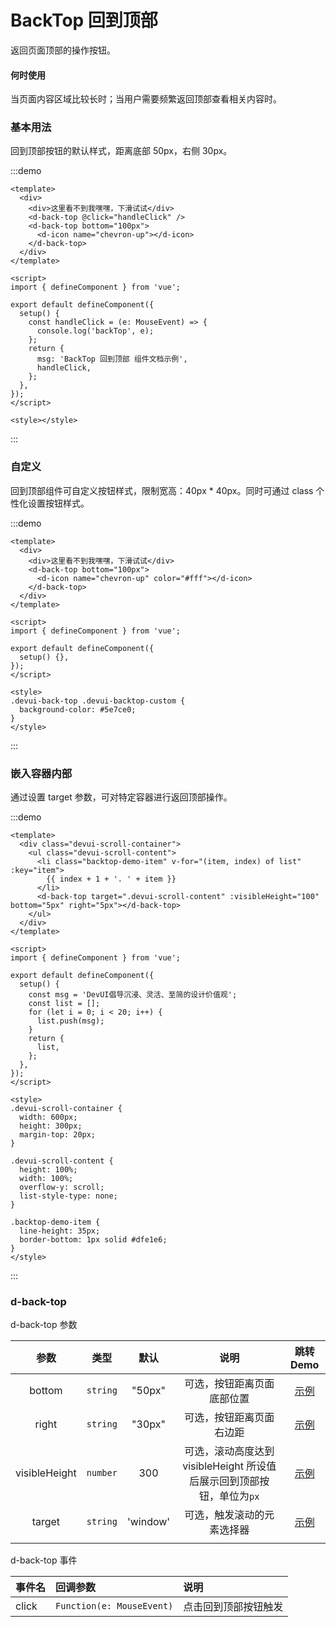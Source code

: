 # BackTop 回到顶部

返回页面顶部的操作按钮。

#### 何时使用

当页面内容区域比较长时；当用户需要频繁返回顶部查看相关内容时。

### 基本用法

回到顶部按钮的默认样式，距离底部 50px，右侧 30px。

:::demo

```vue
<template>
  <div>
    <div>这里看不到我嘿嘿，下滑试试</div>
    <d-back-top @click="handleClick" />
    <d-back-top bottom="100px">
      <d-icon name="chevron-up"></d-icon>
    </d-back-top>
  </div>
</template>

<script>
import { defineComponent } from 'vue';

export default defineComponent({
  setup() {
    const handleClick = (e: MouseEvent) => {
      console.log('backTop', e);
    };
    return {
      msg: 'BackTop 回到顶部 组件文档示例',
      handleClick,
    };
  },
});
</script>

<style></style>
```

:::

### 自定义

回到顶部组件可自定义按钮样式，限制宽高：40px \* 40px。同时可通过 class 个性化设置按钮样式。

:::demo

```vue
<template>
  <div>
    <div>这里看不到我嘿嘿，下滑试试</div>
    <d-back-top bottom="100px">
      <d-icon name="chevron-up" color="#fff"></d-icon>
    </d-back-top>
  </div>
</template>

<script>
import { defineComponent } from 'vue';

export default defineComponent({
  setup() {},
});
</script>

<style>
.devui-back-top .devui-backtop-custom {
  background-color: #5e7ce0;
}
</style>
```

:::

### 嵌入容器内部

通过设置 target 参数，可对特定容器进行返回顶部操作。

:::demo

```vue
<template>
  <div class="devui-scroll-container">
    <ul class="devui-scroll-content">
      <li class="backtop-demo-item" v-for="(item, index) of list" :key="item">
        {{ index + 1 + '. ' + item }}
      </li>
      <d-back-top target=".devui-scroll-content" :visibleHeight="100" bottom="5px" right="5px"></d-back-top>
    </ul>
  </div>
</template>

<script>
import { defineComponent } from 'vue';

export default defineComponent({
  setup() {
    const msg = 'DevUI倡导沉浸、灵活、至简的设计价值观';
    const list = [];
    for (let i = 0; i < 20; i++) {
      list.push(msg);
    }
    return {
      list,
    };
  },
});
</script>

<style>
.devui-scroll-container {
  width: 600px;
  height: 300px;
  margin-top: 20px;
}

.devui-scroll-content {
  height: 100%;
  width: 100%;
  overflow-y: scroll;
  list-style-type: none;
}

.backtop-demo-item {
  line-height: 35px;
  border-bottom: 1px solid #dfe1e6;
}
</style>
```

:::

### d-back-top

d-back-top 参数

|     参数      |   类型   |   默认   |                                 说明                                  |       跳转 Demo       |
| :-----------: | :------: | :------: | :-------------------------------------------------------------------: | :-------------------: |
|    bottom     | `string` |  "50px"  |                      可选，按钮距离页面底部位置                       |   [示例](#基本用法)   |
|     right     | `string` |  "30px"  |                       可选，按钮距离页面右边距                        |   [示例](#基本用法)   |
| visibleHeight | `number` |   300    | 可选，滚动高度达到 visibleHeight 所设值后展示回到顶部按钮，单位为`px` |   [示例](#基本用法)   |
|    target     | `string` | 'window' |                      可选，触发滚动的元素选择器                       | [示例](#嵌入容器内部) |
|               |          |          |                                                                       |                       |

d-back-top 事件

| 事件名 | 回调参数                  | 说明                 |
| :----- | :------------------------ | :------------------- |
| click  | `Function(e: MouseEvent)` | 点击回到顶部按钮触发 |
